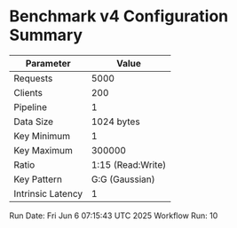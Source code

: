 # Benchmark v4 Configuration Summary

| Parameter | Value |
|-----------|-------|
| Requests | 5000 |
| Clients | 200 |
| Pipeline | 1 |
| Data Size | 1024 bytes |
| Key Minimum | 1 |
| Key Maximum | 300000 |
| Ratio | 1:15 (Read:Write) |
| Key Pattern | G:G (Gaussian) |
| Intrinsic Latency | 1 |

Run Date: Fri Jun  6 07:15:43 UTC 2025
Workflow Run: 10
